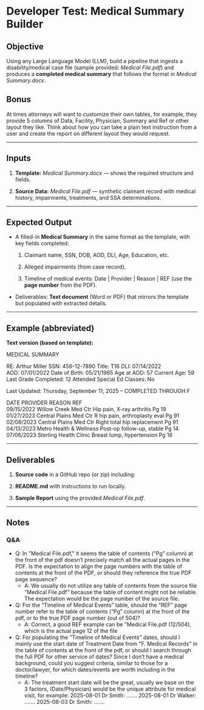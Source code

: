 # **Developer Test: Medical Summary Builder**

## **Objective**

Using any Large Language Model (LLM), build a pipeline that ingests a disability/medical case file (sample provided: *Medical File.pdf*) and produces a **completed medical summary** that follows the format in *Medical Summary.docx*.

## **Bonus**

At times attorneys will want to customize their own tables, for example, they provide 5 columns of Data, Facility, Physician, Summary and Ref or other layout they like. Think about how you can take a plain text instruction from a user and create the report on different layout they would request.

---

## **Inputs**

1. **Template:** *Medical Summary.docx* — shows the required structure and fields.

2. **Source Data:** *Medical File.pdf* — synthetic claimant record with medical history, impairments, treatments, and SSA determinations.

---

## **Expected Output**

* A filled-in **Medical Summary** in the same format as the template, with key fields completed:

  1. Claimant name, SSN, DOB, AOD, DLI, Age, Education, etc.

  2. Alleged impairments (from case record).

  3. Timeline of medical events: Date | Provider | Reason | REF (use the **page number** from the PDF).

* Deliverables: **Text document** (Word or PDF) that mirrors the template but populated with extracted details.

---

## **Example (abbreviated)**

**Text version (based on template):**

MEDICAL SUMMARY

RE: Arthur Miller    SSN: 456-12-7890    Title: T16    DLI: 07/14/2022  
AOD: 07/01/2022      Date of Birth: 05/21/1965    Age at AOD: 57    Current Age: 59  
Last Grade Completed: 12     Attended Special Ed Classes: No

Last Updated: Thursday, September 11, 2025 – COMPLETED THROUGH F

DATE          PROVIDER                   REASON                          REF  
09/15/2022    Willow Creek Med Ctr        Hip pain, X-ray arthritis       Pg 19  
01/27/2023    Central Plains Med Ctr      R hip pain, arthroplasty eval   Pg 91  
02/08/2023    Central Plains Med Ctr      Right total hip replacement     Pg 91  
04/13/2023    Metro Health & Wellness     Post-op follow-up, stable       Pg 14  
07/06/2023    Sterling Health Clinic      Breast lump, hypertension       Pg 16

---

## **Deliverables**

1. **Source code** in a GitHub repo (or zip) including:

2. **README.md** with instructions to run locally.

3. **Sample Report** using the provided *Medical File.pdf*.

---

## **Notes**

### Q&A

* Q: In "Medical File.pdf," it seems the table of contents (“Pg” column) at the front of the pdf doesn’t precisely match all the actual pages in the PDF. Is the expectation to align the page numbers with the table of contents at the front of the PDF, or should they reference the true PDF page sequence?
  * A: We usually do not utilize any table of contents from the source file "Medical File.pdf" because the table of content might not be reliable. The expectation would be the page number of the source file.
* Q: For the “Timeline of Medical Events” table, should the “REF” page number refer to the table of contents (“Pg” column) at the front of the pdf, or to the true PDF page number (out of 504)?
  * A: Correct, a good REF example can be "Medical File.pdf (12/504), which is the actual page 12 of the file
* Q: For populating the “Timeline of Medical Events” dates, should I mainly use the start date of Treatment Date from "F. Medical Records" in the table of contents at the front of the pdf, or should I search through the full PDF for other service of dates? Since I don’t have a medical background, could you suggest criteria, similar to those for a doctor/lawyer, for which dates/events are worth including in the timeline?
  * A: The treatment start date will be the great, usually we base on the 3 factors, (Date/Physician) would be the unique attribute for medical visit, for example:
    2025-08-01 Dr Smith: .......
    2025-08-01 Dr Walker: .......
    2025-08-03 Dr Smith: .......